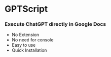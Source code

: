 # GPTScript

### Execute ChatGPT directly in Google Docs

- No Extension
- No need for console
- Easy to use
- Quick Installation
